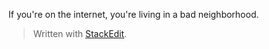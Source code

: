 If you're on the internet, you're living in a bad neighborhood. 


> Written with [StackEdit](https://stackedit.io/).
<!--stackedit_data:
eyJoaXN0b3J5IjpbLTE0MDEzNzkwNjhdfQ==
-->